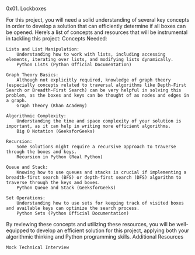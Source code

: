 0x01. Lockboxes 


For this project, you will need a solid understanding of several key concepts in order to develop a solution that can efficiently determine if all boxes can be opened. Here’s a list of concepts and resources that will be instrumental in tackling this project:
Concepts Needed:

    Lists and List Manipulation:
        Understanding how to work with lists, including accessing elements, iterating over lists, and modifying lists dynamically.
        Python Lists (Python Official Documentation)

    Graph Theory Basics:
        Although not explicitly required, knowledge of graph theory (especially concepts related to traversal algorithms like Depth-First Search or Breadth-First Search) can be very helpful in solving this problem, as the boxes and keys can be thought of as nodes and edges in a graph.
        Graph Theory (Khan Academy)

    Algorithmic Complexity:
        Understanding the time and space complexity of your solution is important, as it can help in writing more efficient algorithms.
        Big O Notation (GeeksforGeeks)

    Recursion:
        Some solutions might require a recursive approach to traverse through the boxes and keys.
        Recursion in Python (Real Python)

    Queue and Stack:
        Knowing how to use queues and stacks is crucial if implementing a breadth-first search (BFS) or depth-first search (DFS) algorithm to traverse through the keys and boxes.
        Python Queue and Stack (GeeksforGeeks)

    Set Operations:
        Understanding how to use sets for keeping track of visited boxes and available keys can optimize the search process.
        Python Sets (Python Official Documentation)

By reviewing these concepts and utilizing these resources, you will be well-equipped to develop an efficient solution for this project, applying both your algorithmic thinking and Python programming skills.
Additional Resources

    Mock Technical Interview
